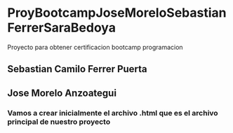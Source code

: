 # ProyBootcampJoseMoreloSebastianFerrerSaraBedoya
Proyecto para obtener certificacion  bootcamp programacion
## Sebastian Camilo Ferrer Puerta
## Jose Morelo Anzoategui
### Vamos a crear inicialmente el archivo .html que es el archivo principal de nuestro proyecto

